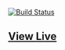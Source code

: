 
[![Build Status](https://travis-ci.org/dakom/web-menorah.svg?branch=master)](https://travis-ci.org/dakom/web-menorah)

## [View Live](https://virtual-menorah.netlify.com)
